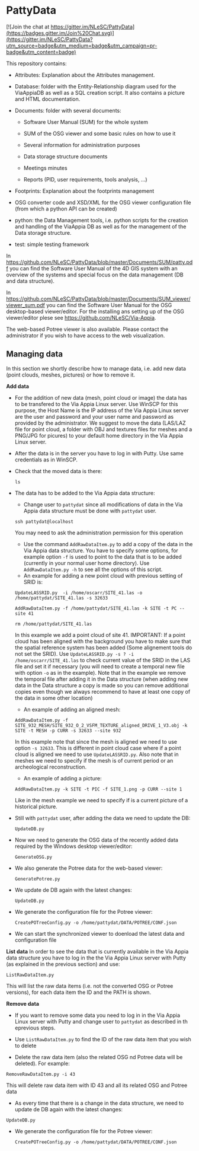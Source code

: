 PattyData
=========

[![Join the chat at https://gitter.im/NLeSC/PattyData](https://badges.gitter.im/Join%20Chat.svg)](https://gitter.im/NLeSC/PattyData?utm_source=badge&utm_medium=badge&utm_campaign=pr-badge&utm_content=badge)

This repository contains:

- Attributes: Explanation about the Attributes management. 
 
- Database: folder with the Entity-Relationship diagram used for the ViaAppiaDB as well as a SQL creation script. It also contains a picture and HTML documentation. 
 
- Documents: folder with several documents:
  - Software User Manual (SUM) for the whole system

  - SUM of the OSG viewer and some basic rules on how to use it

  - Several information for administration purposes 

  - Data storage structure documents

  - Meetings minutes

  - Reports (PID, user requirements, tools analysis, ...)
 
- Footprints: Explanation about the footprints management

- OSG converter code and XSD/XML for the OSG viewer configuration file (from which a python API can be created)

- python: the Data Management tools, i.e. python scripts for the creation and handling of the ViaAppia DB as well as for the management of the Data storage structure.

- test: simple testing framework

In https://github.com/NLeSC/PattyData/blob/master/Documents/SUM/patty.pdf you can find the Software User Manual of the 4D GIS system with an overview of the systems and special focus on the data management (DB and data structure).

In https://github.com/NLeSC/PattyData/blob/master/Documents/SUM_viewer/viewer_sum.pdf you can find the Software User Manual for the OSG desktop-based viewer/editor. For the installing ans setting up of the OSG viewer/editor plese see https://github.com/NLeSC/Via-Appia.

The web-based Potree viewer is also available. Please contact the administrator if you wish to have access to the web visualization.


Managing data
-------------
In this section we shortly describe how to manage data, i.e. add new data (point clouds, meshes, pictures) or how to remove it. 


**Add data**

- For the addition of new data (mesh, point cloud or image) the data has to be transfered to the Via Appia Linux server. Use WinSCP for this purpose, the Host Name is the IP address of the Via Appia Linux server are the user and password and your user name and password as provided by the administrator. We suggest to move the data (LAS/LAZ file for point cloud, a folder with OBJ and textures files for meshes and a PNG/JPG for picures) to your default home directory in the Via Appia Linux server.

- After the data is in the server you have to log in with Putty. Use same credentials as in WinSCP.

- Check that the moved data is there:
  
  `ls`

- The data has to be added to the Via Appia data structure:
  * Change user to `pattydat` since all modifications of data in the Via Appia data structure must be done with `pattydat` user. 
  
   `ssh pattydat@localhost` 
 
  You may need to ask the administration permission for this operation

  * Use the command `AddRawDataItem.py` to add a copy of the data in the Via Appia data structure. You have to specify some options, for example option `-f` is used to point to the data that is to be added (currently in your normal user home directory). Use `AddRawDataItem.py -h` to see all the options of this script. 
   - An example for adding a new point cloud with previous setting of SRID is:

    `UpdateLASSRID.py  -i /home/oscarr/SITE_41.las -o /home/pattydat/SITE_41.las -s 32633`
    
    `AddRawDataItem.py -f /home/pattydat/SITE_41.las -k SITE -t PC --site 41`
    
    `rm /home/pattydat/SITE_41.las`

   In this example we add a point cloud of site 41. IMPORTANT: If a point cloud has been aligned with the background you have to make sure that the spatial reference system has been added (Some alignement tools do not set the SRID). Use `UpdateLASSRID.py -s ? -i /home/oscarr/SITE_41.las` to check current value of the SRID in the LAS file and set it if necessary (you will need to create a temporal new file with option `-o` as in the example). Note that in the example we remove the temporal file after adding it in the Data structure (when adding new data in the Data structure a copy is made so you can remove additional copies even though we always recommend to have at least one copy of the data in some other location)
   
   - An example of adding an aligned mesh:
   
    `AddRawDataItem.py -f SITE_932_MESH/SITE_932_O_2_VSFM_TEXTURE_aligned_DRIVE_1_V3.obj -k SITE -t MESH -p CURR -s 32633 --site 932`
   
   In this example note that since the mesh is aligned we need to use option `-s 32633`. This is different in point cloud case where if a point cloud is aligned we need to use `UpdateLASSRID.py`. Also note that in meshes we need to specify if the mesh is of current period or an archeological reconstruction.

   - An example of adding a picture:
   
    `AddRawDataItem.py -k SITE -t PIC -f SITE_1.png -p CURR --site 1`
   
   Like in the mesh example we need to specify if is a current picture of a historical picture.
 
- Still with `pattydat` user, after adding the data we need to update the DB:
  
  `UpdateDB.py`

- Now we need to generate the OSG data of the recently added data required by the Windows desktop viewer/editor:
  
  `GenerateOSG.py` 

- We also generate the Potree data for the web-based viewer:
  
  `GeneratePotree.py`

- We update de DB again with the latest changes:
  
  `UpdateDB.py`
 
- We generate the configuration file for the Potree viewer:
  
  `CreatePOTreeConfig.py -o /home/pattydat/DATA/POTREE/CONF.json`

-  We can start the synchronized viewer to doenload the latest data and configuration file


**List data**
In order to see the data that is currently available in the Via Appia data structure you have to log in the the Via Appia Linux server with Putty (as explained in the previous section) and use:

  `ListRawDataItem.py`

This will list the raw data items (i.e. not the converted OSG or Potree versions), for each data item the ID and the PATH is shown.


**Remove data**

-  If you want to remove some data you need to log in in the Via Appia Linux server with Putty and change user to `pattydat` as described in th eprevious steps.

- Use `ListRawDataItem.py` to find the ID of the raw data item that you wish to delete

- Delete the raw data item (also the related OSG nd Potree data will be deleted). For example:

 `RemoveRawDataItem.py -i 43` 

 This will delete raw data item with ID 43 and all its related OSG and Potree data
 
 - As every time that there is a change in the data structure, we need to update de DB again with the latest changes:
  
  `UpdateDB.py`

- We generate the configuration file for the Potree viewer:
  
  `CreatePOTreeConfig.py -o /home/pattydat/DATA/POTREE/CONF.json`

